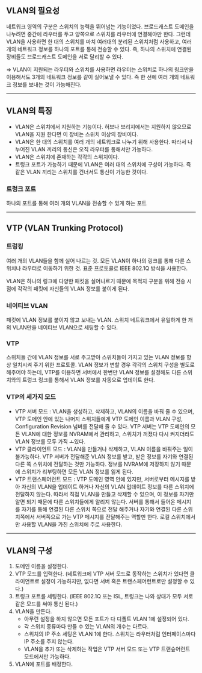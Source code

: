 ## VLAN의 필요성

네트워크 영역의 구분은 스위치의 능력을 뛰어넘는 기능이었다. 브로드캐스트 도메인을 나누려면 중간에 라우터를 두고 양쪽으로 스위치를 라우터에 연결해야만 한다. 그런데 VLAN을 사용하면 한 대의 스위치를 마치 여러대의 분리된 스위치처럼 사용하고, 여러 개의 네트워크 정보를 하나의 포트를 통해 전송할 수 있다. 즉, 하나의 스위치에 연결된 장비들도 브로드캐스트 도메인을 서로 달리할 수 있다.

⇒ VLAN이 지원되는 라우터와 스위치를 사용하면 라우터는 스위치로 하나의 링크만을 이용해서도 3개의 네트워크 정보를 같이 실어보낼 수 있다. 즉 한 선에 여러 개의 네트워크 정보를 보내는 것이 가능해진다.

---

## VLAN의 특징

- VLAN은 스위치에서 지원하는 기능이다. 허브나 브리지에서는 지원하지 않으므로 VLAN을 지원 한다면 이 장비는 스위치 이상의 장비이다.
- VLAN은 한 대의 스위치를 여러 개의 네트워크로 나누기 위해 사용한다. 따라서 나누어진 VLAN 끼리의 통신은 오직 라우터를 통해서만 가능하다.
- VLAN은 스위치에 존재하는 각각의 스위치이다.
- 트렁크 포트가 가능하기 때문에 VLAN은 여러 대의 스위치에 구성이 가능하다. 즉 같은 VLAN 끼리는 스위치를 건너서도 통신이 가능한 것이다.

### 트렁크 포트

하나의 포트를 통해 여러 개의 VLAN을 전송할 수 있게 하는 포트

---

## VTP (VLAN Trunking Protocol)

### 트렁킹

여러 개의 VLAN들을 함께 실어 나르는 것. 모든 VLAN이 하나의 링크를 통해 다른 스위치나 라우터로 이동하기 위한 것. 표준 프로토콜로 IEEE 802.1Q 방식을 사용한다.

VLAN은 하나의 링크에 다양한 패킷을 실어나르기 때문에 목적지 구분을 위해 전송 시점에 각각의 패킷에 자신들의 VLAN 정보를 붙이게 된다.

### 네이티브 VLAN

패킷에 VLAN 정보를 붙이지 않고 보내는 VLAN. 스위치 네트워크에서 유일하게 한 개의 VLAN만을 네이티브 VLAN으로 세팅할 수 있다.

### VTP

스위치들 간에 VLAN 정보를 서로 주고받아 스위치들이 가지고 있는 VLAN 정보를 항상 일치시켜 주기 위한 프로토콜. VLAN 정보가 변할 경우 각각의 스위치 구성을 별도로 해주어야 하는데, VTP를 이용하면 서버에서 한번만 VLAN 정보를 설정해도 다른 스위치와의 트렁크 링크를 통해서 VLAN 정보를 자동으로 업데이트 한다.

### VTP의 세가지 모드

- VTP 서버 모드 : VLAN을 생성하고, 삭제하고, VLAN의 이름을 바꿔 줄 수 있으며, VTP 도메인 안에 있는 나머지 스위치들에게 VTP 도메인 이름과 VLAN 구성, Configuration Revision 넘버를 전달해 줄 수 있다. VTP 서버는 VTP 도메인의 모든 VLAN에 대한 정보를 NVRAM에서 관리하고, 스위치가 꺼졌다 다시 켜지더라도 VLAN 정보를 모두 가직 ㅗ있다.
- VTP 클라이언트 모드 : VLAN을 만들거나 삭제하고, VLAN 이름을 바꿔주는 일이 불가능하다. VTP 서버가 전달해준 VLAN 정보를 받고, 받은 정보를 자기와 연결된 다른 쪽 스위치에 전달하는 것만 가능하다. 정보를 NVRAM에 저장하지 않기 때문에 스위치가 리부팅하면 모든 VLAN 정보를 잃게 된다.
- VTP 트랜스페어런트 모드 : VTP 도메인 영역 안에 있지만, 서버로부터 메시지를 받아 자신의 VLAN을 업데이트 하거나 자신의 VLAN 업데이트 정보를 다른 스위치에 전달하지 않는다. 따라서 직접 VLAN을 만들고 삭제할 수 있으며, 이 정보를 자기만 알면 되기 때문에 다른 스위치들에게 알리지 않는다. 서버를 통해서 들어온 메시지를 자기를 통해 연결된 다른 스위치 쪽으로 전달 해주거나 자기와 연결된 다른 스위치쪽에서 서버쪽으로 가는 VTP 메시지를 전달해주는 역할만 한다. 로컬 스위치에서만 사용할 VLAN을 가진 스위치에 주로 사용한다.

---

## VLAN의 구성

1. 도메인 이름을 설정한다.
2. VTP 모드를 입력한다. (네트워크에 VTP 서버 모드로 동작하는 스위치가 있다면 클라이언트로 설정이 가능하지만, 없다면 서버 혹은 트랜스페어런트로만 설정할 수 있다.)
3. 트렁크 포트를 세팅한다. (IEEE 802.1Q 또는 ISL, 트렁크는 나와 상대가 모두 서로 같은 모드를 써야 통신 된다.)
4. VLAN을 만든다.
   - 아무런 설정을 하지 않으면 모든 포트가 다 디폴트 VLAN 1에 설정되어 있다.
   - 각 스위치 종류마다 만들 수 있는 VLAN의 개수는 다르다.
   - 스위치의 IP 주소 세팅은 VLAN 1에 한다. 스위치는 라우터처럼 인터페이스마다 IP 주소를 주지 않는다.
   - VLAN을 추가 또는 삭제하는 작업은 VTP 서버 모드 또는 VTP 트랜슾어런트 모드에서만 가능하다.
5. VLAN에 포트를 배정한다.
